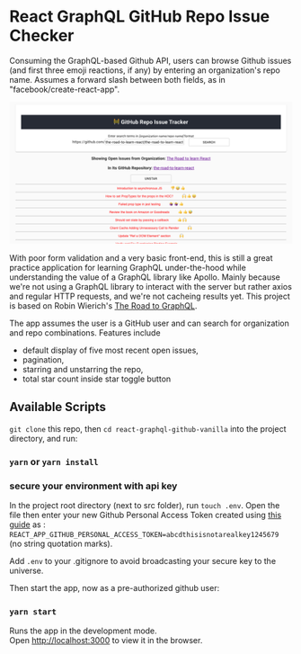 # React GraphQL GitHub Repo Issue Checker

Consuming the GraphQL-based Github API, users can browse Github issues (and first three emoji reactions, if any) by entering an organization's repo name. Assumes a forward slash between both fields, as in "facebook/create-react-app".

![app screenshot](./public/screenShot.png)

With poor form validation and a very basic front-end, this is still a great practice application for learning GraphQL under-the-hood while understanding the value of a GraphQL library like Apollo. Mainly because we're not using a GraphQL library to interact with the server but rather axios and regular HTTP requests, and we're not cacheing results yet. This project is based on Robin Wierich's [The Road to GraphQL](https://roadtoreact.com/course-details?courseId=THE_ROAD_TO_GRAPHQL).

The app assumes the user is a GitHub user and can search for organization and repo combinations. Features include

-   default display of five most recent open issues,
-   pagination,
-   starring and unstarring the repo,
-   total star count inside star toggle button

## Available Scripts

`git clone` this repo, then `cd react-graphql-github-vanilla` into the project directory, and run:

### `yarn` or `yarn install`

### secure your environment with api key

In the project root directory (next to src folder), run `touch .env`. Open the file then enter your new Github Personal Access Token created using [this guide](https://help.github.com/en/github/authenticating-to-github/creating-a-personal-access-token-for-the-command-line) as :
`REACT_APP_GITHUB_PERSONAL_ACCESS_TOKEN=abcdthisisnotarealkey1245679` (no string quotation marks).

Add `.env` to your .gitignore to avoid broadcasting your secure key to the universe.

Then start the app, now as a pre-authorized github user:

### `yarn start`

Runs the app in the development mode.<br />
Open [http://localhost:3000](http://localhost:3000) to view it in the browser.
